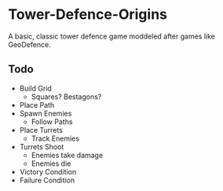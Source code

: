 # Tower-Defence-Origins

A basic, classic tower defence game moddeled after games like GeoDefence.

## Todo

* Build Grid
  * Squares? Bestagons?
* Place Path
* Spawn Enemies
  * Follow Paths
* Place Turrets
  * Track Enemies
* Turrets Shoot
  * Enemies take damage
  * Enemies die
* Victory Condition
* Failure Condition
